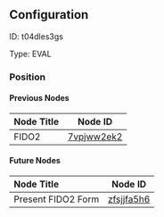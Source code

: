 # 
## Configuration
ID:  t04dles3gs

Type: EVAL 








### Position

#### Previous Nodes
| Node Title | Node ID |
| :------------- | ------------ |
| FIDO2 | [7vpjww2ek2](./7vpjww2ek2.md) | 
 
 #### Future Nodes
| Node Title | Node ID |
| :------------- | ------------ |
| Present FIDO2 Form  |[zfsjjfa5h6](./zfsjjfa5h6.md) | 